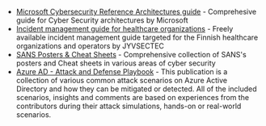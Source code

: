 * [Microsoft Cybersecurity Reference Architectures guide](https://docs.microsoft.com/en-gb/security/cybersecurity-reference-architecture/mcra) - Comprehesive guide for Cyber Security architectures by Microsoft
* [Incident management guide for healthcare organizations](https://jyvsectec.fi/wp-content/uploads/2020/12/kyberhairioiden-hallinta-kasikirja-terveydenhuollon-toimijoille.pdf) - Freely available incident management guide targeted for the Finnish healthcare organizations and operators by JYVSECTEC
* [SANS Posters & Cheat Sheets](https://www.sans.org/posters/) - Comprehensive collection of SANS's posters and Cheat sheets in various areas of cyber security
* [Azure AD - Attack and Defense Playbook](https://github.com/Cloud-Architekt/AzureAD-Attack-Defense) - This publication is a collection of various common attack scenarios on Azure Active Directory and how they can be mitigated or detected. All of the included scenarios, insights and comments are based on experiences from the contributors during their attack simulations, hands-on or real-world scenarios.


